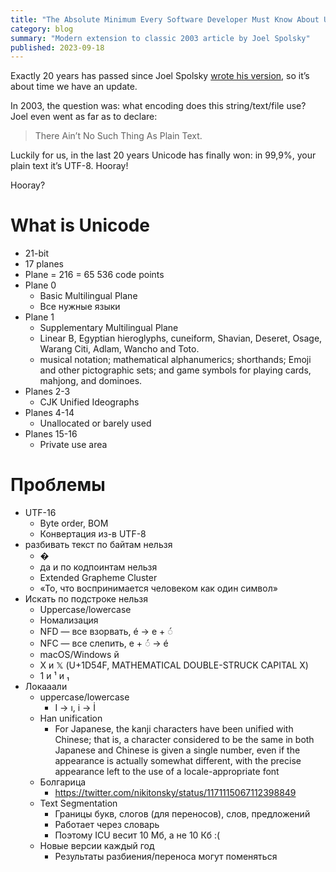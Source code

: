```yaml
---
title: "The Absolute Minimum Every Software Developer Must Know About Unicode in 2023 (Still No Excuses!)"
category: blog
summary: "Modern extension to classic 2003 article by Joel Spolsky"
published: 2023-09-18
---
```


Exactly 20 years has passed since Joel Spolsky [wrote his version](https://www.joelonsoftware.com/2003/10/08/the-absolute-minimum-every-software-developer-absolutely-positively-must-know-about-unicode-and-character-sets-no-excuses/), so it’s about time we have an update.

In 2003, the question was: what encoding does this string/text/file use? Joel even went as far as to declare:

> There Ain’t No Such Thing As Plain Text.

Luckily for us, in the last 20 years Unicode has finally won: in 99,9%, your plain text it’s UTF-8. Hooray!

Hooray?

# What is Unicode

- 21-bit
- 17 planes
- Plane = 216 = 65 536 code points
- Plane 0
  - Basic Multilingual Plane
  - Все нужные языки
- Plane 1
  - Supplementary Multilingual Plane
  - Linear B, Egyptian hieroglyphs, cuneiform, Shavian, Deseret, Osage, Warang Citi, Adlam, Wancho and Toto.
  - musical notation; mathematical alphanumerics; shorthands; Emoji and other pictographic sets; and game symbols for playing cards, mahjong, and dominoes.
- Planes 2-3
  - CJK Unified Ideographs
- Planes 4-14
  - Unallocated or barely used
- Planes 15-16
  - Private use area

# Проблемы

- UTF-16
  - Byte order, BOM
  - Конвертация из-в UTF-8
- разбивать текст по байтам нельзя
  - �
  - да и по кодпоинтам нельзя
  - Extended Grapheme Cluster
  - «То, что воспринимается человеком как один символ»
- Искать по подстроке нельзя
  - Uppercase/lowercase
  - Номализация
  - NFD — все взорвать, é → e + ◌́
  - NFC — все слепить, e + ◌́ → é
  - macOS/Windows й
  - X и 𝕏 (U+1D54F, MATHEMATICAL DOUBLE-STRUCK CAPITAL X)
  - 1 и ¹ и ₁
- Локааали
  - uppercase/lowercase
    - I → ı, i → İ
  - Han unification
    - For Japanese, the kanji characters have been unified with Chinese; that is, a character considered to be the same in both Japanese and Chinese is given a single number, even if the appearance is actually somewhat different, with the precise appearance left to the use of a locale-appropriate font
  - Болгарица
    - https://twitter.com/nikitonsky/status/1171115067112398849
  - Text Segmentation
    - Границы букв, слогов (для переносов), слов, предложений
    - Работает через словарь
    - Поэтому ICU весит 10 Мб, а не 10 Кб :(
  - Новые версии каждый год
    - Результаты разбиения/переноса могут поменяться
